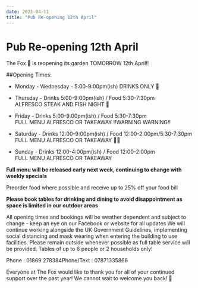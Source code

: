 ```yaml
---
date: 2021-04-11
title: "Pub Re-opening 12th April"
---
```


# Pub Re-opening 12th April

The Fox 🦊 is reopening its garden TOMORROW 12th April!!


##Opening Times:

* Monday - Wednesday - 5:00-9:00pm(ish) DRINKS ONLY 🥂 ️ 

* Thursday - Drinks 5:00-9:00pm(ish) / Food 5:30-7:30pm  
  ALFRESCO STEAK AND FISH NIGHT 🥩 

* Friday - Drinks 5:00-9:00pm(ish) / Food 5:30-7:30pm  
  FULL MENU ALFRESCO OR TAKEAWAY ‼️WARNING WARNING‼️

* Saturday - Drinks 12:00-9:00pm(ish) / Food 12:00-2:00pm/5:30-7:30pm  
  FULL MENU ALFRESCO OR TAKEAWAY 🥧🥂

* Sunday - Drinks 12:00-4:00pm(ish) / Food 12:00-2:00pm  
  FULL MENU ALFRESCO OR TAKEAWAY ️ 


**Full menu will be released early next week, continuing to change with weekly specials**

Preorder food where possible and receive up to 25% off your food bill

**Please book tables for drinking and dining to avoid disappointment as space is limited in our outdoor areas**

All opening times and bookings will be weather dependent and subject to change - keep an eye on our Facebook or website for all updates
 We will continue working alongside the UK Government Guidelines, implementing social distancing and mask wearing when entering the building to use facilities. Please remain outside whenever possible as full table service will be provided. Tables of up to 6 people or 2 households only!
 
Phone ️: 01869 278384Phone/Text : 07871335866


Everyone at The Fox would like to thank you for all of your continued support over the past year! We cannot wait to welcome you back! 🦊
